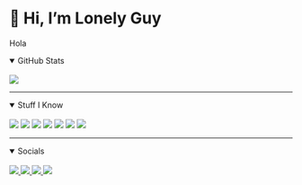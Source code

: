 # 👋 Hi, I’m Lonely Guy

Hola

<details open>
<summary>GitHub Stats</summary>
<br>
  <img src="https://github-readme-stats.vercel.app/api?username=lonelyguywastaken&show_icons=true&bg_color=45deg,1D1D1D,151515,0D0D0D&title_color=3475ec&text_color=fff&hide_border=true">
</details>

---

<details open>
<summary>Stuff I Know</summary>
<br>
  <a>
    <img src="https://img.shields.io/badge/Node.js-D14836?style=for-the-badge&logo=nodejs&logoColor=white">
  </a>
  <a>
    <img src="https://img.shields.io/badge/Express-7289DA?style=for-the-badge&logo=express&logoColor=white">
  </a>
  <a>
    <img src="https://img.shields.io/badge/HTML-E1306C?style=for-the-badge&logo=HTML5&logoColor=white">
  </a>
  <a>
    <img src="https://img.shields.io/badge/CSS-1DA1F2?style=for-the-badge&logo=css3&logoColor=white">
  </a>
  <a>
    <img src="https://img.shields.io/badge/Javascript-1DA1F2?style=for-the-badge&logo=javascript&logoColor=white">
  </a>
  <a>
    <img src="https://img.shields.io/badge/Discord.js-1DA1F2?style=for-the-badge&logo=discord&logoColor=white">
  </a>
  <a>
    <img src="https://img.shields.io/badge/MongoDB-1DA1F2?style=for-the-badge&logo=mongodb&logoColor=white">
  </a>
</details>

---

<details open>
<summary>Socials</summary>
<br>
  <a href="mailto:lonelyguywastaken@gmail.com">
    <img src="https://img.shields.io/badge/Email-D14836?style=for-the-badge&logo=Gmail&logoColor=white">
  </a>
  <a href="https://www.hi.com">
    <img src="https://img.shields.io/badge/Discord-7289DA?style=for-the-badge&logo=Discord&logoColor=white">
  </a>
  <a href="https://www.instagram.com/lonelyguywastaken">
    <img src="https://img.shields.io/badge/Instagram-E1306C?style=for-the-badge&logo=Instagram&logoColor=white">
  </a>
  <a href="https://twitter.com/Lonely____Guy">
    <img src="https://img.shields.io/badge/Twitter-1DA1F2?style=for-the-badge&logo=Twitter&logoColor=white">
  </a>
</details>




<!---
lonelyguywastaken/lonelyguywastaken is a ✨ special ✨ repository because its `README.md` (this file) appears on your GitHub profile.
You can click the Preview link to take a look at your changes.
--->
